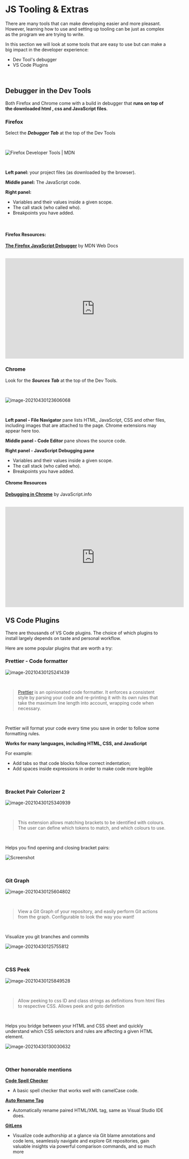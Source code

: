 # JS Tooling & Extras

There are many tools that can make developing easier and more pleasant. However, learning how to use and setting up tooling can be just as complex as the program we are trying to write.



In this section we will look at some tools that are easy to use but can make a big impact in the developer experience:

- Dev Tool's debugger
- VS Code Plugins

<br>

## Debugger in the Dev Tools

Both Firefox and Chrome come with a build in debugger that **runs on top of the downloaded html , css and JavaScript files**.

### Firefox

Select the ***Debugger Tab*** at the top of the Dev Tools

<br>

![Firefox Developer Tools | MDN](https://external-content.duckduckgo.com/iu/?u=https%3A%2F%2Fdeveloper.mozilla.org%2Fen-US%2Fdocs%2FTools%2Flandingpage_debugger.png&f=1&nofb=1)

<br>

**Left panel:** your project files (as downloaded by the browser).

**Middle panel:** The JavaScript code.

**Right panel:** 

- Variables and their values inside a given scope.
- The call stack (who called who).
- Breakpoints you have added.

<br>

#### Firefox Resources:

[**The Firefox JavaScript Debugger**](https://developer.mozilla.org/en-US/docs/Tools/Debugger) by MDN Web Docs

<br>

<iframe width="560" height="315" src="https://www.youtube.com/embed/bwUNifZ4WrY" title="YouTube video player" frameborder="0" allow="accelerometer; autoplay; clipboard-write; encrypted-media; gyroscope; picture-in-picture" allowfullscreen></iframe>

<br>

### Chrome

Look for the ***Sources Tab*** at the top of the Dev Tools.

<br>

![image-20210430123606068](assets/image-20210430123606068.png)



<br>

**Left panel - File Navigator** pane lists HTML, JavaScript, CSS and other files, including images that are attached to the page. Chrome  extensions may appear here too.

**Middle panel - Code Editor** pane shows the source code.

**Right panel - JavaScript Debugging pane**

- Variables and their values inside a given scope.
- The call stack (who called who).
- Breakpoints you have added.



#### Chrome Resources

[**Debugging in Chrome**](https://javascript.info/debugging-chrome) by JavaScript.info

<br>

<iframe width="560" height="315" src="https://www.youtube.com/embed/H0XScE08hy8" title="YouTube video player" frameborder="0" allow="accelerometer; autoplay; clipboard-write; encrypted-media; gyroscope; picture-in-picture" allowfullscreen></iframe>

<br>

## VS Code Plugins

There are thousands of VS Code plugins. The choice of which plugins to install largely depends on taste and personal workflow.

Here are some popular plugins that are worth a try:

### Prettier - Code formatter

![image-20210430125241439](assets/image-20210430125241439.png)

<br>

> [Prettier](https://prettier.io/) is an opinionated code formatter. It enforces a consistent style by parsing your code and re-printing it with its own rules that take the maximum line length into account, wrapping code when necessary.

<br>

Prettier will format your code every time you save in order to follow some formatting rules.

**Works for many languages, including HTML, CSS, and JavaScript**

For example:

- Add tabs so that code blocks follow correct indentation;
- Add spaces inside expressions in order to make code more legible

<br>

### Bracket Pair Colorizer 2

![image-20210430125340939](assets/image-20210430125340939.png)

<br>

> This extension allows matching brackets to be identified with colours. The user can define which tokens to match, and which colours to use.

<br>

Helps you find opening and closing bracket pairs:

![Screenshot](https://github.com/CoenraadS/Bracket-Pair-Colorizer-2/raw/develop/images/example.png)

<br>

### Git Graph

![image-20210430125604802](assets/image-20210430125604802.png)

<br>

>View a Git Graph of your repository, and easily perform Git actions from the graph. Configurable to look the way you want!

<br>

Visualize you git branches and commits

![image-20210430125755812](assets/image-20210430125755812.png)

<br>

### CSS Peek

![image-20210430125849528](assets/image-20210430125849528.png)

<br>

> Allow peeking to css ID and class strings as definitions from html files to respective CSS. Allows peek and goto definition

<br>

Helps you bridge between your HTML and CSS sheet and quickly understand which CSS selectors and rules are affecting a given HTML element.

![image-20210430130030632](assets/image-20210430130030632.png)

<br>

### Other honorable mentions

 **[Code Spell Checker](https://marketplace.visualstudio.com/items?itemName=streetsidesoftware.code-spell-checker)**

- A basic spell checker that works well with camelCase code.



[**Auto Rename Tag**](https://marketplace.visualstudio.com/items?itemName=formulahendry.auto-rename-tag)

- Automatically rename paired HTML/XML tag, same as Visual Studio IDE does.



[**GitLens**](https://marketplace.visualstudio.com/items?itemName=eamodio.gitlens)

- Visualize code authorship at a glance via Git blame annotations and code  lens, seamlessly navigate and explore Git repositories, gain valuable  insights via powerful comparison commands, and so much more